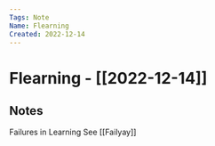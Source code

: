 ```yaml
---
Tags: Note
Name: Flearning
Created: 2022-12-14
---
```

# Flearning - [[2022-12-14]]
## Notes

Failures in Learning
See [[Failyay]]
